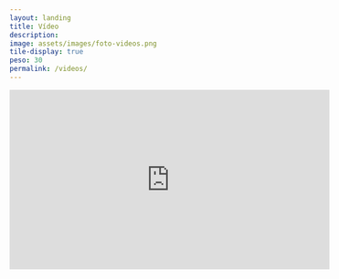 ```yaml
---
layout: landing
title: Vídeo
description: 
image: assets/images/foto-videos.png
tile-display: true
peso: 30
permalink: /videos/
---
```


<div class="box alt">
    <div class="row uniform">
        <div class="6u">
            <iframe width="560" height="315" src="https://www.youtube.com/embed/efi7BLqFcHw" frameborder="0" allowfullscreen></iframe>
        </div>
    </div>
</div>

